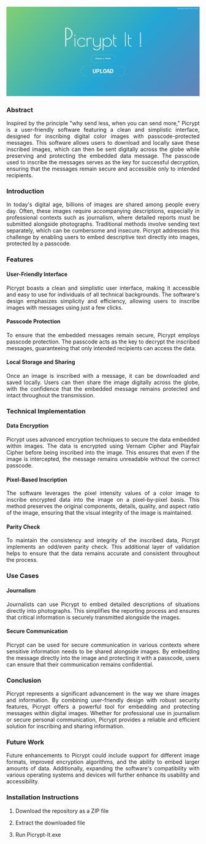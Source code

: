 ![Banner](Banner.png)

### Abstract

<p style="text-align:justify;">Inspired by the principle "why send less, when you can send more," Picrypt is a user-friendly software featuring a clean and simplistic interface, designed for inscribing digital color images with passcode-protected messages. This software allows users to download and locally save these inscribed images, which can then be sent digitally across the globe while preserving and protecting the embedded data message. The passcode used to inscribe the messages serves as the key for successful decryption, ensuring that the messages remain secure and accessible only to intended recipients.</p>

### Introduction

<p style="text-align:justify;">In today's digital age, billions of images are shared among people every day. Often, these images require accompanying descriptions, especially in professional contexts such as journalism, where detailed reports must be submitted alongside photographs. Traditional methods involve sending text separately, which can be cumbersome and insecure. Picrypt addresses this challenge by enabling users to embed descriptive text directly into images, protected by a passcode.</p>

### Features

#### User-Friendly Interface

<p style="text-align:justify;">Picrypt boasts a clean and simplistic user interface, making it accessible and easy to use for individuals of all technical backgrounds. The software's design emphasizes simplicity and efficiency, allowing users to inscribe images with messages using just a few clicks.</p>

#### Passcode Protection

<p style="text-align:justify;">To ensure that the embedded messages remain secure, Picrypt employs passcode protection. The passcode acts as the key to decrypt the inscribed messages, guaranteeing that only intended recipients can access the data.</p>

#### Local Storage and Sharing

<p style="text-align:justify;">Once an image is inscribed with a message, it can be downloaded and saved locally. Users can then share the image digitally across the globe, with the confidence that the embedded message remains protected and intact throughout the transmission.</p>

### Technical Implementation

#### Data Encryption

<p style="text-align:justify;">Picrypt uses advanced encryption techniques to secure the data embedded within images. The data is encrypted using Vernam Cipher and Playfair Cipher before being inscribed into the image. This ensures that even if the image is intercepted, the message remains unreadable without the correct passcode.</p>

#### Pixel-Based Inscription

<p style="text-align:justify;">The software leverages the pixel intensity values of a color image to inscribe encrypted data into the image on a pixel-by-pixel basis. This method preserves the original components, details, quality, and aspect ratio of the image, ensuring that the visual integrity of the image is maintained.</p>

#### Parity Check

<p style="text-align:justify;">To maintain the consistency and integrity of the inscribed data, Picrypt implements an odd/even parity check. This additional layer of validation helps to ensure that the data remains accurate and consistent throughout the process.</p>

### Use Cases

#### Journalism

<p style="text-align:justify;">Journalists can use Picrypt to embed detailed descriptions of situations directly into photographs. This simplifies the reporting process and ensures that critical information is securely transmitted alongside the images.</p>

#### Secure Communication

<p style="text-align:justify;">Picrypt can be used for secure communication in various contexts where sensitive information needs to be shared alongside images. By embedding the message directly into the image and protecting it with a passcode, users can ensure that their communication remains confidential.</p>

### Conclusion

<p style="text-align:justify;">Picrypt represents a significant advancement in the way we share images and information. By combining user-friendly design with robust security features, Picrypt offers a powerful tool for embedding and protecting messages within digital images. Whether for professional use in journalism or secure personal communication, Picrypt provides a reliable and efficient solution for inscribing and sharing information.</p>

### Future Work

<p style="text-align:justify;">Future enhancements to Picrypt could include support for different image formats, improved encryption algorithms, and the ability to embed larger amounts of data. Additionally, expanding the software's compatibility with various operating systems and devices will further enhance its usability and accessibility.</p>

### Installation Instructions

1. Download the repository as a ZIP file

2. Extract the downloaded file
3. Run Picrypt-It.exe
